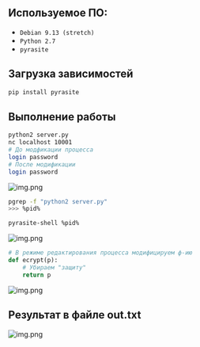 ## Используемое ПО:
* `Debian 9.13 (stretch)`
* `Python 2.7`
* `pyrasite`

## Загрузка зависимостей
```bash
pip install pyrasite
```

## Выполнение работы
```bash
python2 server.py
nc localhost 10001
# До модфикации процесса
login password
# После модификации
login password
```
![img.png](pics/terminal_1.png)
```bash
pgrep -f "python2 server.py"
>>> %pid%

pyrasite-shell %pid%
```
![img.png](pics/terminal_2.png)
```python
# В режиме редактирования процесса модифицируем ф-ию
def ecrypt(p):
    # Убираем "защиту"
    return p
```
![img.png](pics/terminal_3.png)
## Результат в файле out.txt
![img.png](pics/result.png)
